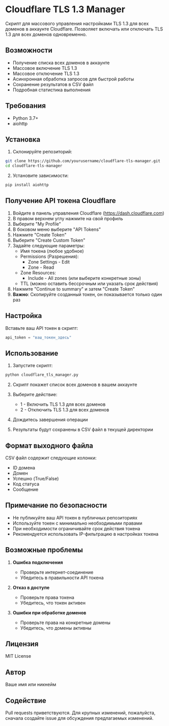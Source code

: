 # Cloudflare TLS 1.3 Manager

Скрипт для массового управления настройками TLS 1.3 для всех доменов в аккаунте Cloudflare. Позволяет включать или отключать TLS 1.3 для всех доменов одновременно.

## Возможности

- Получение списка всех доменов в аккаунте
- Массовое включение TLS 1.3
- Массовое отключение TLS 1.3
- Асинхронная обработка запросов для быстрой работы
- Сохранение результатов в CSV файл
- Подробная статистика выполнения

## Требования

- Python 3.7+
- aiohttp

## Установка

1. Склонируйте репозиторий:
```bash
git clone https://github.com/yourusername/cloudflare-tls-manager.git
cd cloudflare-tls-manager
```

2. Установите зависимости:
```bash
pip install aiohttp
```

## Получение API токена Cloudflare

1. Войдите в панель управления Cloudflare (https://dash.cloudflare.com)
2. В правом верхнем углу нажмите на свой профиль
3. Выберите "My Profile"
4. В боковом меню выберите "API Tokens"
5. Нажмите "Create Token"
6. Выберите "Create Custom Token"
7. Задайте следующие параметры:
   - Имя токена (любое удобное)
   - Permissions (Разрешения):
     - Zone Settings - Edit
     - Zone - Read
   - Zone Resources:
     - Include - All zones (или выберите конкретные зоны)
   - TTL (можно оставить бессрочным или указать срок действия)
8. Нажмите "Continue to summary" и затем "Create Token"
9. **Важно**: Скопируйте созданный токен, он показывается только один раз

## Настройка

Вставьте ваш API токен в скрипт:
```python
api_token = "ваш_токен_здесь"
```

## Использование

1. Запустите скрипт:
```bash
python cloudflare_tls_manager.py
```

2. Скрипт покажет список всех доменов в вашем аккаунте

3. Выберите действие:
   - 1 - Включить TLS 1.3 для всех доменов
   - 2 - Отключить TLS 1.3 для всех доменов

4. Дождитесь завершения операции

5. Результаты будут сохранены в CSV файл в текущей директории

## Формат выходного файла

CSV файл содержит следующие колонки:
- ID домена
- Домен
- Успешно (True/False)
- Код статуса
- Сообщение

## Примечание по безопасности

- Не публикуйте ваш API токен в публичных репозиториях
- Используйте токен с минимально необходимыми правами
- При необходимости ограничивайте срок действия токена
- Рекомендуется использовать IP-фильтрацию в настройках токена

## Возможные проблемы

1. **Ошибка подключения**
   - Проверьте интернет-соединение
   - Убедитесь в правильности API токена

2. **Отказ в доступе**
   - Проверьте права токена
   - Убедитесь, что токен активен

3. **Ошибки при обработке доменов**
   - Проверьте права на конкретные домены
   - Убедитесь, что домены активны

## Лицензия

MIT License

## Автор

Ваше имя или никнейм

## Содействие

Pull requests приветствуются. Для крупных изменений, пожалуйста, сначала создайте issue для обсуждения предлагаемых изменений.
